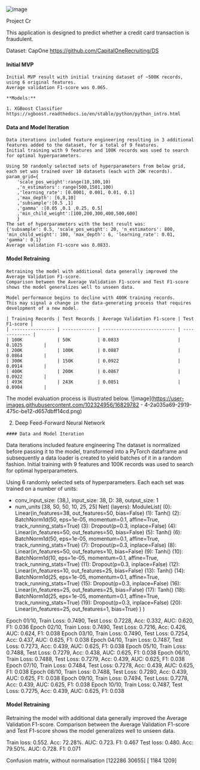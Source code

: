 ![image](https://user-images.githubusercontent.com/102324956/168498886-b904b791-c0b0-4a54-bcfa-ea4160e7019a.png)

Project Cr

This application is designed to predict whether a credit card transaction is fraudulent.

Dataset: CapOne https://github.com/CapitalOneRecruiting/DS <br>

#### Initial MVP
```
Initial MVP result with initial training dataset of ~500K records, using 6 original features.
Average validation F1-score was 0.065.

**Models:** 

1. XGBoost Classifier https://xgboost.readthedocs.io/en/stable/python/python_intro.html

```
#### Data and Model Iteration
```
Data iterations included feature engineering resulting in 3 additional features added to the dataset, for a total of 9 features.
Initial training with 9 features and 100K records was used to search for optimal hyperparameters.

Using 50 randomly selected sets of hyperparameters from below grid, each set was trained over 10 datasets (each with 20K records).
param_grid={
    'scale_pos_weight':range(10,100,10)
    ,'n_estimators': range(500,1501,100)
    ,'learning_rate': [0.0001, 0.001, 0.01, 0.1]
    ,'max_depth': [6,8,10]
    ,'subsample':[0.5 ,1]
    ,'gamma' :[0.05 ,0.1 ,0.25, 0.5]
    ,'min_child_weight':[100,200,300,400,500,600]
    }
The set of hyperparameters with the best result was:
{'subsample': 0.5, 'scale_pos_weight': 20, 'n_estimators': 800, 'min_child_weight': 100, 'max_depth': 6, 'learning_rate': 0.01, 'gamma': 0.1}
Average validation F1-score was 0.0833.
```
#### Model Retraining
```
Retraining the model with additional data generally improved the Average Validation F1-score.
Comparison between the Average Validation F1-score and Test F1-score shows the model generalizes well to unseen data.

Model performance begins to decline with 400K training records.
This may signal a change in the data-generating process that requires development of a new model.

| Training Records | Test Records | Average Validation F1-score | Test F1-score |
| ---------------- | ------------ | --------------------------- | ------------- |
| 100K             | 50K          | 0.0833                      | 0.1025        |
| 200K             | 100K         | 0.0887                      | 0.0864        |
| 300K             | 150K         | 0.0922                      | 0.0914        |
| 400K             | 200K         | 0.0867                      | 0.0922        |
| 493K             | 243K         | 0.0851                      | 0.0904        |

```
The model evaluation process is illustrated below.
![image](https://user-images.githubusercontent.com/102324956/16829782 - 4-2a035a69-2919-475c-be12-d657dbff14cd.png)

2. Deep Feed-Forward Neural Network

```
#### Data and Model Iteration
```
Data iterations included feature engineering 
The dataset is normalized before passing it to the model, transformed into a PyTorch dataframe and subsequently a data loader is created to yield batches of it in a random fashion. Initial training with 9 features and 100K records was used to search for optimal hyperparameters.

Using 6 randomly selected sets of hyperparameters. Each each set was trained on a number of units:
- conv_input_size: (38,), input_size: 38, D: 38, output_size: 1
- num_units [38, 50, 50, 10, 25, 25]
Net(
  (layers): ModuleList(
    (0): Linear(in_features=38, out_features=50, bias=False)
    (1): Tanh()
    (2): BatchNorm1d(50, eps=1e-05, momentum=0.1, affine=True, track_running_stats=True)
    (3): Dropout(p=0.3, inplace=False)
    (4): Linear(in_features=50, out_features=50, bias=False)
    (5): Tanh()
    (6): BatchNorm1d(50, eps=1e-05, momentum=0.1, affine=True, track_running_stats=True)
    (7): Dropout(p=0.3, inplace=False)
    (8): Linear(in_features=50, out_features=10, bias=False)
    (9): Tanh()
    (10): BatchNorm1d(10, eps=1e-05, momentum=0.1, affine=True, track_running_stats=True)
    (11): Dropout(p=0.3, inplace=False)
    (12): Linear(in_features=10, out_features=25, bias=False)
    (13): Tanh()
    (14): BatchNorm1d(25, eps=1e-05, momentum=0.1, affine=True, track_running_stats=True)
    (15): Dropout(p=0.3, inplace=False)
    (16): Linear(in_features=25, out_features=25, bias=False)
    (17): Tanh()
    (18): BatchNorm1d(25, eps=1e-05, momentum=0.1, affine=True, track_running_stats=True)
    (19): Dropout(p=0.3, inplace=False)
    (20): Linear(in_features=25, out_features=1, bias=True)
  )
)

Epoch 01/10, Train Loss: 0.7490, Test Loss: 0.7228, Acc: 0.332, AUC: 0.620, F1: 0.036
Epoch 02/10, Train Loss: 0.7490, Test Loss: 0.7216, Acc: 0.426, AUC: 0.624, F1: 0.038
Epoch 03/10, Train Loss: 0.7490, Test Loss: 0.7254, Acc: 0.437, AUC: 0.625, F1: 0.038
Epoch 04/10, Train Loss: 0.7487, Test Loss: 0.7273, Acc: 0.439, AUC: 0.625, F1: 0.038
Epoch 05/10, Train Loss: 0.7488, Test Loss: 0.7279, Acc: 0.438, AUC: 0.625, F1: 0.038
Epoch 06/10, Train Loss: 0.7488, Test Loss: 0.7279, Acc: 0.439, AUC: 0.625, F1: 0.038
Epoch 07/10, Train Loss: 0.7484, Test Loss: 0.7278, Acc: 0.439, AUC: 0.625, F1: 0.038
Epoch 08/10, Train Loss: 0.7488, Test Loss: 0.7280, Acc: 0.439, AUC: 0.625, F1: 0.038
Epoch 09/10, Train Loss: 0.7494, Test Loss: 0.7278, Acc: 0.439, AUC: 0.625, F1: 0.038
Epoch 10/10, Train Loss: 0.7487, Test Loss: 0.7275, Acc: 0.439, AUC: 0.625, F1: 0.038

#### Model Retraining
Retraining the model with additional data generally improved the Average Validation F1-score.
Comparison between the Average Validation F1-score and Test F1-score shows the model generalizes well to unseen data.

Train loss: 0.552. Acc: 72.28%. AUC: 0.723. F1: 0.467
Test  loss: 0.480. Acc: 79.50%. AUC: 0.728. F1: 0.071

Confusion matrix, without normalisation
         [122286  30655]
        [  1184   1209]


